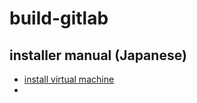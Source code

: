 # build-gitlab

## installer manual (Japanese)
- [install virtual machine](https://qiita.com/HirMtsd/items/225c20b77a7cd5194834)
- []()
